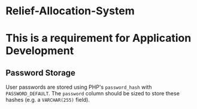 # Relief-Allocation-System
# This is a requirement for Application Development

## Password Storage

User passwords are stored using PHP's `password_hash` with `PASSWORD_DEFAULT`.
The `password` column should be sized to store these hashes (e.g. a
`VARCHAR(255)` field).

